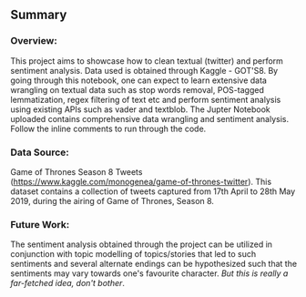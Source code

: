 ## Summary

### Overview:
This project aims to showcase how to clean textual (twitter) and perform sentiment analysis. Data used is obtained through Kaggle - GOT'S8. By going through this notebook, one can expect to learn extensive data wrangling on textual data such as stop words removal, POS-tagged lemmatization, regex filtering of text etc and perform sentiment analysis using existing APIs such as vader and textblob. The Jupter Notebook uploaded contains comprehensive data wrangling and sentiment analysis. Follow the inline comments to run through the code.

### Data Source: 
Game of Thrones Season 8 Tweets (https://www.kaggle.com/monogenea/game-of-thrones-twitter).
This dataset contains a collection of tweets captured from 17th April to 28th May 2019, during the airing of Game of Thrones, Season 8.

### Future Work:
The sentiment analysis obtained through the project can be utilized in conjunction with topic modelling of topics/stories that led to such sentiments and
several alternate endings can be hypothesized such that the sentiments may vary towards one's favourite character. *But this is really a far-fetched idea, don't bother*.
